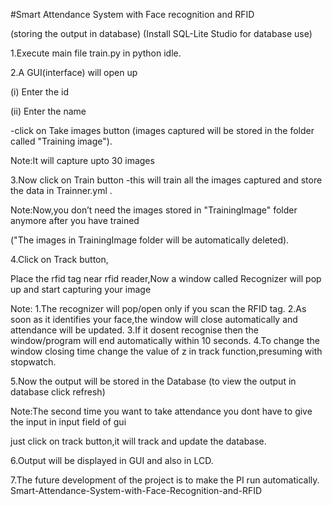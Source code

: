 #Smart Attendance System with Face recognition and RFID

(storing the output in database) (Install SQL-Lite Studio for database use)

1.Execute main file train.py in python idle.


2.A GUI(interface) will open up

(i) Enter the id

(ii) Enter the name

-click on Take images button (images captured will be stored in the folder called "Training image").

Note:It will capture upto 30 images


3.Now click on Train button -this will train all the images captured and store the data in Trainner.yml .

Note:Now,you don’t need the images stored in "TrainingImage" folder anymore after you have trained 

("The images in TrainingImage folder will be automatically deleted).


4.Click on Track button,

Place the rfid tag near rfid reader,Now a window called Recognizer will pop up and start capturing your 
image

Note:
1.The recognizer will pop/open only if you scan the RFID tag. 
2.As soon as it identifies your face,the window will close automatically and attendance will be updated.
3.If it dosent recognise then the window/program will end automatically within 10 seconds.
4.To change the window closing time change the value of z in track function,presuming with stopwatch.


5.Now the output will be stored in the Database (to view the output in database click refresh)

Note:The second time you want to take attendance you dont have to give the input in input field of gui

just click on track button,it will track and update the database.


6.Output will be displayed in GUI and also in LCD.


7.The future development of the project is to make the PI run automatically.
Smart-Attendance-System-with-Face-Recognition-and-RFID
